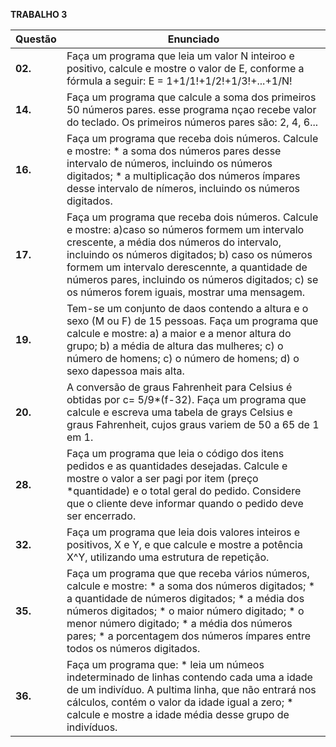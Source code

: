 **TRABALHO 3**

| Questão | Enunciado|
| ------- | -------- |
| **02.**   | Faça um programa que leia um valor N inteiroo e positivo, calcule e mostre o valor de E, conforme a fórmula a seguir: E = 1+1/1!+1/2!+1/3!+...+1/N! |
| **14.**   | Faça um programa que calcule a soma dos primeiros 50 números pares. esse programa nçao recebe valor do teclado. Os primeiros números pares são: 2, 4, 6...|
| **16.**   | Faça um programa que receba dois números. Calcule e mostre: * a soma dos números pares desse intervalo de números, incluindo os números digitados; * a multiplicação dos números ímpares desse intervalo de nímeros, incluindo os números digitados. |
| **17.**   | Faça um programa que receba dois números. Calcule e mostre: a)caso so números formem um intervalo crescente, a média dos números do intervalo, incluindo os números digitados; b) caso os números formem um intervalo derescennte, a quantidade de números pares, incluindo os números digitados; c) se os números forem iguais, mostrar uma mensagem. |
| **19.**   | Tem-se um conjunto de daos contendo a altura e o sexo (M ou F) de 15 pessoas. Faça um programa que calcule e mostre: a) a maior e a menor altura do grupo; b) a média de altura das mulheres; c) o número de homens; c) o número de homens; d) o sexo dapessoa mais alta. |
| **20.**   | A conversão de graus Fahrenheit para Celsius é obtidas por c= 5/9*(f-32). Faça um programa que calcule e escreva uma tabela de grays Celsius e graus Fahrenheit, cujos graus variem de 50 a 65 de 1 em 1. |
| **28.**   | Faça um programa que leia o código dos itens pedidos e as quantidades desejadas. Calcule e mostre o valor a ser pagi por item (preço *quantidade) e o total geral do pedido. Considere que o cliente deve informar quando o pedido deve ser encerrado.|
| **32.**   | Faça um programa que leia dois valores inteiros e positivos, X e Y, e que calcule e mostre a potência X^Y, utilizando uma estrutura de repetição.|
| **35.**   | Faça um programa que que receba vários números, calcule e mostre: * a soma dos números digitados; *  a quantidade de números digitados; * a média dos números digitados; * o maior número digitado; * o menor número digitado; * a média dos números pares; * a porcentagem dos números ímpares entre todos os números digitados.|
| **36.**   | Faça um programa que: * leia um númeos indeterminado de linhas contendo cada uma a idade de um indivíduo. A pultima linha, que não entrará nos cálculos, contém o valor da idade igual a zero; * calcule e mostre a idade média desse grupo de indivíduos.|
